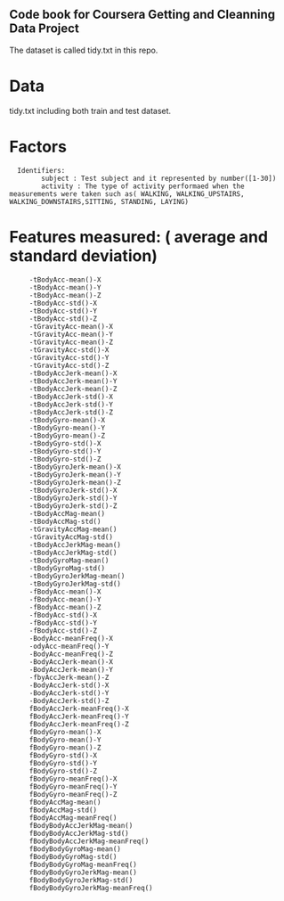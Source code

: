 ## Code book for Coursera Getting and Cleanning Data Project
The dataset is called tidy.txt in this repo.

# Data
   tidy.txt including both train and test dataset.
# Factors
      Identifiers: 
            subject : Test subject and it represented by number([1-30])
            activity : The type of activity performaed when the measurements were taken such as( WALKING, WALKING_UPSTAIRS,                                         WALKING_DOWNSTAIRS,SITTING, STANDING, LAYING)
    
 # Features measured: ( average and standard deviation)
         -tBodyAcc-mean()-X
         -tBodyAcc-mean()-Y
         -tBodyAcc-mean()-Z
         -tBodyAcc-std()-X
         -tBodyAcc-std()-Y
         -tBodyAcc-std()-Z
         -tGravityAcc-mean()-X
         -tGravityAcc-mean()-Y
         -tGravityAcc-mean()-Z
         -tGravityAcc-std()-X
         -tGravityAcc-std()-Y
         -tGravityAcc-std()-Z
         -tBodyAccJerk-mean()-X
         -tBodyAccJerk-mean()-Y
         -tBodyAccJerk-mean()-Z
         -tBodyAccJerk-std()-X
         -tBodyAccJerk-std()-Y
         -tBodyAccJerk-std()-Z
         -tBodyGyro-mean()-X
         -tBodyGyro-mean()-Y
         -tBodyGyro-mean()-Z
         -tBodyGyro-std()-X
         -tBodyGyro-std()-Y
         -tBodyGyro-std()-Z
         -tBodyGyroJerk-mean()-X
         -tBodyGyroJerk-mean()-Y
         -tBodyGyroJerk-mean()-Z
         -tBodyGyroJerk-std()-X
         -tBodyGyroJerk-std()-Y
         -tBodyGyroJerk-std()-Z
         -tBodyAccMag-mean()
         -tBodyAccMag-std()
         -tGravityAccMag-mean()
         -tGravityAccMag-std()
         -tBodyAccJerkMag-mean()
         -tBodyAccJerkMag-std()
         -tBodyGyroMag-mean()
         -tBodyGyroMag-std()
         -tBodyGyroJerkMag-mean()
         -tBodyGyroJerkMag-std()
         -fBodyAcc-mean()-X
         -fBodyAcc-mean()-Y
         -fBodyAcc-mean()-Z
         -fBodyAcc-std()-X
         -fBodyAcc-std()-Y
         -fBodyAcc-std()-Z
         -BodyAcc-meanFreq()-X
         -odyAcc-meanFreq()-Y
         -BodyAcc-meanFreq()-Z
         -BodyAccJerk-mean()-X
         -BodyAccJerk-mean()-Y
         -fbyAccJerk-mean()-Z
         -BodyAccJerk-std()-X
         -BodyAccJerk-std()-Y
         -BodyAccJerk-std()-Z
         fBodyAccJerk-meanFreq()-X
         fBodyAccJerk-meanFreq()-Y
         fBodyAccJerk-meanFreq()-Z
         fBodyGyro-mean()-X
         fBodyGyro-mean()-Y
         fBodyGyro-mean()-Z
         fBodyGyro-std()-X
         fBodyGyro-std()-Y
         fBodyGyro-std()-Z
         fBodyGyro-meanFreq()-X
         fBodyGyro-meanFreq()-Y
         fBodyGyro-meanFreq()-Z
         fBodyAccMag-mean()
         fBodyAccMag-std()
         fBodyAccMag-meanFreq()
         fBodyBodyAccJerkMag-mean()
         fBodyBodyAccJerkMag-std()
         fBodyBodyAccJerkMag-meanFreq()
         fBodyBodyGyroMag-mean()
         fBodyBodyGyroMag-std()
         fBodyBodyGyroMag-meanFreq()
         fBodyBodyGyroJerkMag-mean()
         fBodyBodyGyroJerkMag-std()
         fBodyBodyGyroJerkMag-meanFreq()
      
